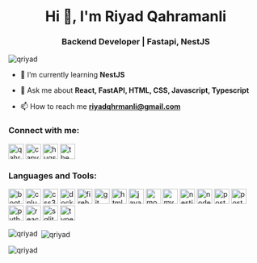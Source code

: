 <h1 align="center">Hi 👋, I'm Riyad Qahramanli</h1>
<h3 align="center">Backend Developer | Fastapi, NestJS</h3>

<p align="left"> <img src="https://komarev.com/ghpvc/?username=qriyad&label=Profile%20views&color=0e75b6&style=flat" alt="qriyad" /> </p>

- 🌱 I’m currently learning **NestJS**

- 💬 Ask me about **React, FastAPI, HTML, CSS, Javascript, Typescript**

- 📫 How to reach me **riyadqhrmanli@gmail.com**

<h3 align="left">Connect with me:</h3>
<p align="left">
<a href="https://instagram.com/qahramanli_riyad" target="blank"><img align="center" src="https://img.shields.io/badge/Instagram-qahramanli_riyad-blue?style=flat&logo=instagram" alt="qahramanli_riyad" height="30" /></a>
<a href="https://www.codechef.com/users/capybara31" target="blank"><img align="center" src="https://img.shields.io/badge/Codechef-capybara31-blue?style=flat&logo=codechef" alt="capybara31" height="30" /></a>
<a href="https://codeforces.com/profile/hugs_from_capybara" target="blank"><img align="center" src="https://img.shields.io/badge/Codeforces-hugs_from_capybara-blue?style=flat&logo=codeforces" alt="hugs_from_capybara" height="30" /></a>
<a href="https://www.leetcode.com/the_agent_bara" target="blank"><img align="center" src="https://img.shields.io/badge/LeetCode-the_agent_bara-blue?style=flat&logo=leetcode" alt="the_agent_bara" height="30" /></a>
</p>

<h3 align="left">Languages and Tools:</h3>
<p align="left"> 
   <img src="https://img.shields.io/badge/Bootstrap-Bootstrap-563D7C?style=flat&logo=bootstrap" alt="bootstrap" height="30" />
   <img src="https://img.shields.io/badge/C++-C++-00599C?style=flat&logo=c%2B%2B" alt="cplusplus" height="30" />
   <img src="https://img.shields.io/badge/CSS3-CSS3-1572B6?style=flat&logo=css3" alt="css3" height="30" />
   <img src="https://img.shields.io/badge/Docker-Docker-2496ED?style=flat&logo=docker" alt="docker" height="30" />
   <img src="https://img.shields.io/badge/Firebase-Firebase-FFCA28?style=flat&logo=firebase" alt="firebase" height="30" />
   <img src="https://img.shields.io/badge/Git-Git-F05032?style=flat&logo=git" alt="git" height="30" />
   <img src="https://img.shields.io/badge/HTML5-HTML5-E34F26?style=flat&logo=html5" alt="html5" height="30" />
   <img src="https://img.shields.io/badge/JavaScript-JavaScript-F7DF1E?style=flat&logo=javascript" alt="javascript" height="30" />
   <img src="https://img.shields.io/badge/MongoDB-MongoDB-47A248?style=flat&logo=mongodb" alt="mongodb" height="30" />
   <img src="https://img.shields.io/badge/MySQL-MySQL-4479A1?style=flat&logo=mysql" alt="mysql" height="30" />
   <img src="https://img.shields.io/badge/NestJS-NestJS-E0234E?style=flat&logo=nestjs" alt="nestjs" height="30" />
   <img src="https://img.shields.io/badge/Node.js-Node.js-339933?style=flat&logo=node.js" alt="nodejs" height="30" />
   <img src="https://img.shields.io/badge/PostgreSQL-PostgreSQL-336791?style=flat&logo=postgresql" alt="postgresql" height="30" />
   <img src="https://img.shields.io/badge/Postman-Postman-FF6C37?style=flat&logo=postman" alt="postman" height="30" />
   <img src="https://img.shields.io/badge/Python-Python-3776AB?style=flat&logo=python" alt="python" height="30" />
   <img src="https://img.shields.io/badge/React-React-61DAFB?style=flat&logo=react" alt="react" height="30" />
   <img src="https://img.shields.io/badge/SQLite-SQLite-003B57?style=flat&logo=sqlite" alt="sqlite" height="30" />
   <img src="https://img.shields.io/badge/TypeScript-TypeScript-3178C6?style=flat&logo=typescript" alt="typescript" height="30" />
</p>

<p><img align="left" src="https://github-readme-stats.vercel.app/api/top-langs?username=qriyad&show_icons=true&locale=en&layout=compact" alt="qriyad" /></p>

<p>&nbsp;<img align="center" src="https://github-readme-stats.vercel.app/api?username=qriyad&show_icons=true&locale=en" alt="qriyad" /></p>

<p><img align="center" src="https://github-readme-streak-stats.herokuapp.com/?user=qriyad&" alt="qriyad" /></p>
